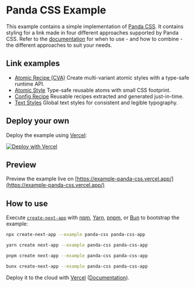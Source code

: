 # Panda CSS Example

This example contains a simple implementation of [Panda CSS](https://panda-css.com/). It contains styling for a link made in four different approaches supported by Panda CSS. Refer to the [documentation](https://panda-css.com/docs) for when to use - and how to combine - the different approaches to suit your needs.

## Link examples

- [Atomic Recipe (CVA)](https://panda-css.com/docs/concepts/recipes#atomic-recipe-or-cva) Create multi-variant atomic styles with a type-safe runtime API.
- [Atomic Style](https://panda-css.com/docs/concepts/writing-styles#atomic-styles) Type-safe reusable atoms with small CSS footprint.
- [Config Recipe](https://panda-css.com/docs/concepts/recipes#config-recipe) Reusable recipes extracted and generated just-in-time.
- [Text Styles](https://panda-css.com/docs/theming/text-styles#defining-text-styles) Global text styles for consistent and legible typography.

## Deploy your own

Deploy the example using [Vercel](https://vercel.com?utm_source=github&utm_medium=readme&utm_campaign=next-example):

[![Deploy with Vercel](https://vercel.com/button)](https://vercel.com/new/clone?repository-url=https://github.com/vercel/next.js/tree/canary/examples/DIRECTORY_NAME&project-name=DIRECTORY_NAME&repository-name=DIRECTORY_NAME)

## Preview

Preview the example live on [https://example-panda-css.vercel.app/](https://example-panda-css.vercel.app/)

## How to use

Execute [`create-next-app`](https://github.com/vercel/next.js/tree/canary/packages/create-next-app) with [npm](https://docs.npmjs.com/cli/init), [Yarn](https://yarnpkg.com/lang/en/docs/cli/create/), [pnpm](https://pnpm.io), or [Bun](https://bun.sh/docs/cli/bunx) to bootstrap the example:

```bash
npx create-next-app --example panda-css panda-css-app
```

```bash
yarn create next-app --example panda-css panda-css-app
```

```bash
pnpm create next-app --example panda-css panda-css-app
```

```bash
bunx create-next-app --example panda-css panda-css-app
```

Deploy it to the cloud with [Vercel](https://vercel.com/new?utm_source=github&utm_medium=readme&utm_campaign=next-example) ([Documentation](https://nextjs.org/docs/deployment)).
